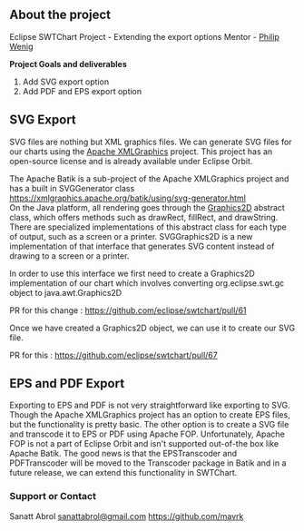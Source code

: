 ## About the project

Eclipse SWTChart Project - Extending the export options
Mentor - [Philip Wenig](https://github.com/eclipse/swtchart/commits?author=eselmeister)

**Project Goals and deliverables**
1. Add SVG export option
2. Add PDF and EPS export option

## SVG Export
SVG files are nothing but XML graphics files. We can generate SVG files for our charts using the [Apache XMLGraphics](https://xmlgraphics.apache.org/) project. This project has an open-source license and is already available under Eclipse Orbit.  
 
The Apache Batik is a sub-project of the Apache XMLGraphics project and has a built in SVGGenerator class ​https://xmlgraphics.apache.org/batik/using/svg-generator.html  
 On the Java platform, all rendering goes through the [Graphics2D](https://docs.oracle.com/javase/1.5.0/docs/api/java/awt/Graphics2D.html) abstract class, which offers methods such as drawRect, fillRect, and drawString. There are specialized implementations of this abstract class for each type of output, such as a screen or a printer. SVGGraphics2D is a new implementation of that interface that generates SVG content instead of drawing to a screen or a printer.

In order to use this interface we first need to create a Graphics2D implementation of our chart which involves converting org.eclipse.swt.gc object to java.awt.Graphics2D 

PR for this change : https://github.com/eclipse/swtchart/pull/61

Once we have created a Graphics2D object, we can use it to create our SVG file. 

PR for this : https://github.com/eclipse/swtchart/pull/67

## EPS and PDF Export
Exporting to EPS and PDF is not very straightforward like exporting to SVG. Though the Apache XMLGraphics project has an option to create EPS files, but the functionality is pretty basic. The other option is to create a SVG file and transcode it to EPS or PDF using Apache FOP. Unfortunately, Apache FOP is not a part of Eclipse Orbit and isn't supported out-of-the box like Apache Batik. The good news is that the EPSTranscoder and PDFTranscoder will be moved to the Transcoder package in Batik and in a future release, we can extend this functionality in SWTChart.

### Support or Contact

Sanatt Abrol
sanattabrol@gmail.com
https://github.com/mavrk
